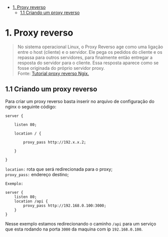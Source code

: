 - [1. Proxy reverso](#1-proxy-reverso)
  - [1.1 Criando um proxy reverso](#11-criando-um-proxy-reverso)

# 1. Proxy reverso

> No sistema operacional Linux, o Proxy Reverso age como uma ligação entre o host (cliente) e o servidor. Ele pega os pedidos do cliente e os repassa para outros servidores, para finalmente então entregar a resposta do servidor para o cliente. Essa resposta aparece como se fosse originada do próprio servidor proxy.  
> Fonte: [Tutorial proxy reverso Ngix.](https://www.hostinger.com.br/tutoriais/proxy-reverso-nginx/)

## 1.1 Criando um proxy reverso

Para criar um proxy reverso basta inserir no arquivo de configuração do nginx o seguinte código:

```
server {

    listen 80;

    location / {

        proxy_pass http://192.x.x.2;

    }

}
```
`location:` rota que será redirecionada para o proxy;  
`proxy_pass:` endereço destino;   

`Exemplo: `

```
server {
    listen 80;
    location /api {
        proxy_pass http://192.168.0.100:3000;
    }
}

```
Nesse exemplo estamos redirecionando o caminho `/api` para um serviço que esta rodando na porta `3000` da maquina com ip `192.168.0.100`.